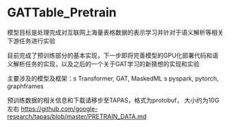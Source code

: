# GATTable_Pretrain

模型目标是处理完成对互联网上海量表格数据的表示学习并针对于语义解析等相关下游任务进行实验

目前完成了预训练部分的基本实现，下一步即将完善模型的GPU化部署代码和语义解析任务的实现，以及之后的一个关于GAT学习的新猜想的实现和实验

主要涉及的模型及框架：s
Transformer, GAT, MaskedML s
pyspark, pytorch, graphframes

预训练数据的相关信息和下载请移步至TAPAS，格式为protobuf， 大小约为10G左右
https://github.com/google-research/tapas/blob/master/PRETRAIN_DATA.md

